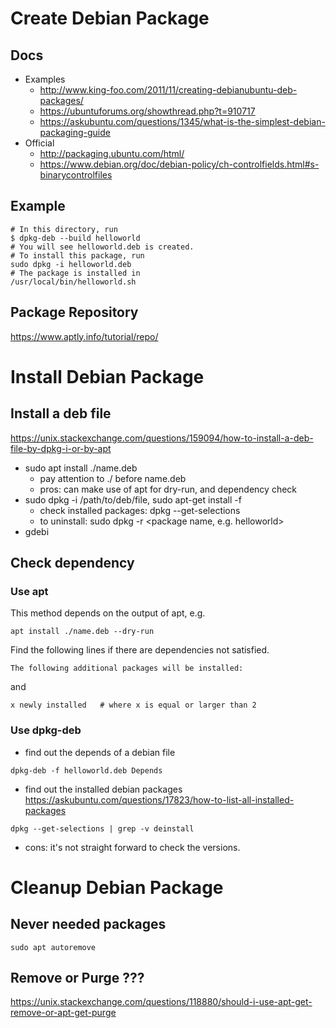 # Create Debian Package
## Docs
* Examples
  * http://www.king-foo.com/2011/11/creating-debianubuntu-deb-packages/
  * https://ubuntuforums.org/showthread.php?t=910717
  * https://askubuntu.com/questions/1345/what-is-the-simplest-debian-packaging-guide
* Official
  * http://packaging.ubuntu.com/html/
  * https://www.debian.org/doc/debian-policy/ch-controlfields.html#s-binarycontrolfiles
## Example
```
# In this directory, run
$ dpkg-deb --build helloworld
# You will see helloworld.deb is created.
# To install this package, run
sudo dpkg -i helloworld.deb
# The package is installed in
/usr/local/bin/helloworld.sh
```

## Package Repository
https://www.aptly.info/tutorial/repo/

# Install Debian Package

## Install a deb file
https://unix.stackexchange.com/questions/159094/how-to-install-a-deb-file-by-dpkg-i-or-by-apt
* sudo apt install ./name.deb 
  * pay attention to ./ before name.deb
  * pros: can make use of apt for dry-run, and dependency check
* sudo dpkg -i /path/to/deb/file, sudo apt-get install -f
  * check installed packages: dpkg --get-selections
  * to uninstall: sudo dpkg -r <package name, e.g. helloworld>
* gdebi


## Check dependency
### Use apt
This method depends on the output of apt, e.g.
```
apt install ./name.deb --dry-run
```
Find the following lines if there are dependencies not satisfied.
```
The following additional packages will be installed:
```
and
```
x newly installed   # where x is equal or larger than 2
```

### Use dpkg-deb
* find out the depends of a debian file
```
dpkg-deb -f helloworld.deb Depends
```
* find out the installed debian packages
https://askubuntu.com/questions/17823/how-to-list-all-installed-packages
```
dpkg --get-selections | grep -v deinstall
```
* cons: it's not straight forward to check the versions.

# Cleanup Debian Package
## Never needed packages
```
sudo apt autoremove
```
## Remove or Purge ???
https://unix.stackexchange.com/questions/118880/should-i-use-apt-get-remove-or-apt-get-purge
